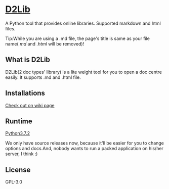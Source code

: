 # [D2Lib](https://github.com/ArthurZhou/D2Lib)
A Python tool that provides online libraries. Supported markdown and html files.

Tip:While you are using a .md file, the page's title is same as your file name(*.md* and *.html* will be removed)!

## What is D2Lib
D2Lib(2 doc types' library) is a lite weight tool for you to open a doc centre easily. It supports .md and .html file.

## Installations
[Check out on wiki page](https://github.com/ArthurZhou/D2Lib/wiki/Installations)

## Runtime
[Python3.7.2](https://www.python.org/downloads/release/python-372/)

We only have source releases now, because it'll be easier for you to change options and docs.And, nobody wants to run a packed application on his/her server, I think :)

## License
GPL-3.0
